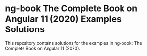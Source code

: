 # ng-book The Complete Book on Angular 11 (2020) Examples Solutions
This repository contains solutions for the examples in ng-book: The Complete Book on Angular 11 (2020).
